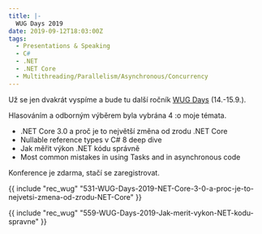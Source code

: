 ```yaml
---
title: |-
  WUG Days 2019
date: 2019-09-12T18:03:00Z
tags:
  - Presentations & Speaking
  - C#
  - .NET
  - .NET Core
  - Multithreading/Parallelism/Asynchronous/Concurrency
---
```

Už se jen dvakrát vyspíme a bude tu další ročník [WUG Days][1] (14.-15.9.).

Hlasováním a odborným výběrem byla vybrána 4 :o moje témata.

<!-- excerpt -->

* .NET Core 3.0 a proč je to největší změna od zrodu .NET Core
* Nullable reference types v C# 8 deep dive
* Jak měřit výkon .NET kódu správně
* Most common mistakes in using Tasks and in asynchronous code

Konference je zdarma, stačí se zaregistrovat.

{{ include "rec_wug" "531-WUG-Days-2019-NET-Core-3-0-a-proc-je-to-nejvetsi-zmena-od-zrodu-NET-Core" }}

{{ include "rec_wug" "559-WUG-Days-2019-Jak-merit-vykon-NET-kodu-spravne" }}

[1]: https://www.wug.cz/brno/akce/1000-WUG-Days-2018/